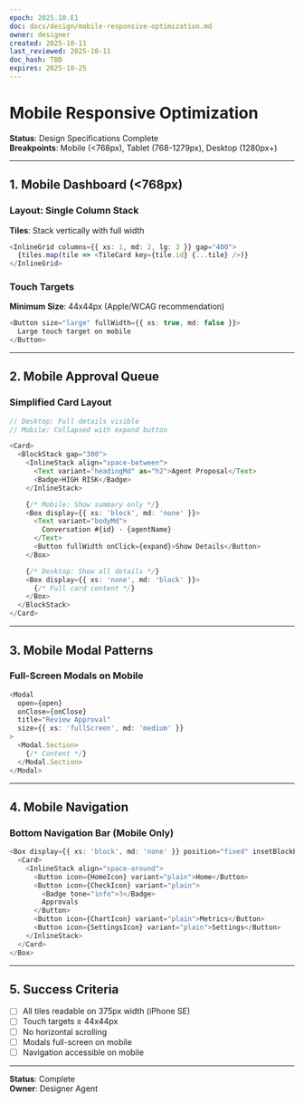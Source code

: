 ```yaml
---
epoch: 2025.10.E1
doc: docs/design/mobile-responsive-optimization.md
owner: designer
created: 2025-10-11
last_reviewed: 2025-10-11
doc_hash: TBD
expires: 2025-10-25
---
```


# Mobile Responsive Optimization

**Status**: Design Specifications Complete  
**Breakpoints**: Mobile (<768px), Tablet (768-1279px), Desktop (1280px+)

---

## 1. Mobile Dashboard (<768px)

### Layout: Single Column Stack

**Tiles**: Stack vertically with full width

```typescript
<InlineGrid columns={{ xs: 1, md: 2, lg: 3 }} gap="400">
  {tiles.map(tile => <TileCard key={tile.id} {...tile} />)}
</InlineGrid>
```

### Touch Targets

**Minimum Size**: 44x44px (Apple/WCAG recommendation)

```typescript
<Button size="large" fullWidth={{ xs: true, md: false }}>
  Large touch target on mobile
</Button>
```

---

## 2. Mobile Approval Queue

### Simplified Card Layout

```typescript
// Desktop: Full details visible
// Mobile: Collapsed with expand button

<Card>
  <BlockStack gap="300">
    <InlineStack align="space-between">
      <Text variant="headingMd" as="h2">Agent Proposal</Text>
      <Badge>HIGH RISK</Badge>
    </InlineStack>

    {/* Mobile: Show summary only */}
    <Box display={{ xs: 'block', md: 'none' }}>
      <Text variant="bodyMd">
        Conversation #{id} · {agentName}
      </Text>
      <Button fullWidth onClick={expand}>Show Details</Button>
    </Box>

    {/* Desktop: Show all details */}
    <Box display={{ xs: 'none', md: 'block' }}>
      {/* Full card content */}
    </Box>
  </BlockStack>
</Card>
```

---

## 3. Mobile Modal Patterns

### Full-Screen Modals on Mobile

```typescript
<Modal
  open={open}
  onClose={onClose}
  title="Review Approval"
  size={{ xs: 'fullScreen', md: 'medium' }}
>
  <Modal.Section>
    {/* Content */}
  </Modal.Section>
</Modal>
```

---

## 4. Mobile Navigation

### Bottom Navigation Bar (Mobile Only)

```typescript
<Box display={{ xs: 'block', md: 'none' }} position="fixed" insetBlockEnd="0" insetInline="0">
  <Card>
    <InlineStack align="space-around">
      <Button icon={HomeIcon} variant="plain">Home</Button>
      <Button icon={CheckIcon} variant="plain">
        <Badge tone="info">3</Badge>
        Approvals
      </Button>
      <Button icon={ChartIcon} variant="plain">Metrics</Button>
      <Button icon={SettingsIcon} variant="plain">Settings</Button>
    </InlineStack>
  </Card>
</Box>
```

---

## 5. Success Criteria

- [ ] All tiles readable on 375px width (iPhone SE)
- [ ] Touch targets ≥ 44x44px
- [ ] No horizontal scrolling
- [ ] Modals full-screen on mobile
- [ ] Navigation accessible on mobile

---

**Status**: Complete  
**Owner**: Designer Agent
